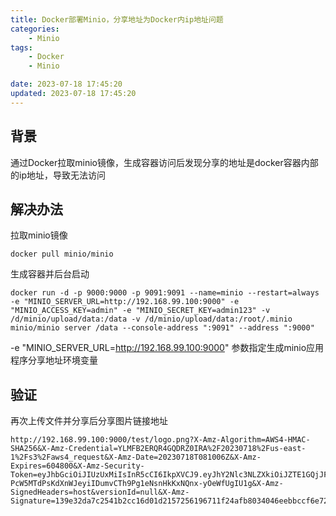 ```yaml
---
title: Docker部署Minio，分享地址为Docker内ip地址问题
categories: 
	- Minio
tags: 
	- Docker
	- Minio

date: 2023-07-18 17:45:20
updated: 2023-07-18 17:45:20
---
```

<!-- toc -->

## <span id="inline-blue">背景</span>
通过Docker拉取minio镜像，生成容器访问后发现分享的地址是docker容器内部的ip地址，导致无法访问

## <span id="inline-blue">解决办法</span>
拉取minio镜像
```shell
docker pull minio/minio
```
生成容器并后台启动
```shell
docker run -d -p 9000:9000 -p 9091:9091 --name=minio --restart=always -e "MINIO_SERVER_URL=http://192.168.99.100:9000" -e "MINIO_ACCESS_KEY=admin" -e "MINIO_SECRET_KEY=admin123" -v /d/minio/upload/data:/data -v /d/minio/upload/data:/root/.minio  minio/minio server /data --console-address ":9091" --address ":9000"
```

-e "MINIO_SERVER_URL=http://192.168.99.100:9000"  参数指定生成minio应用程序分享地址环境变量

## <span id="inline-blue">验证</span>
再次上传文件并分享后分享图片链接地址
```shell
http://192.168.99.100:9000/test/logo.png?X-Amz-Algorithm=AWS4-HMAC-SHA256&X-Amz-Credential=YLMFB2ERQR4GQDRZ0IRA%2F20230718%2Fus-east-1%2Fs3%2Faws4_request&X-Amz-Date=20230718T081006Z&X-Amz-Expires=604800&X-Amz-Security-Token=eyJhbGciOiJIUzUxMiIsInR5cCI6IkpXVCJ9.eyJhY2Nlc3NLZXkiOiJZTE1GQjJFUlFSNEdRRFJaMElSQSIsImV4cCI6MTY4OTY3MTI1MSwicGFyZW50IjoiYWRtaW4ifQ.hiSBI9bahX8crhponMuIglPWArfm5Y4-PcW5MTdPsKdXnWJeyiIDumvCTh9Pg1eNsnHkKxNQnx-yOeWfUgIU1g&X-Amz-SignedHeaders=host&versionId=null&X-Amz-Signature=139e32da7c2541b2cc16d01d2157256196711f24afb8034046eebbccf6e728ef


```


